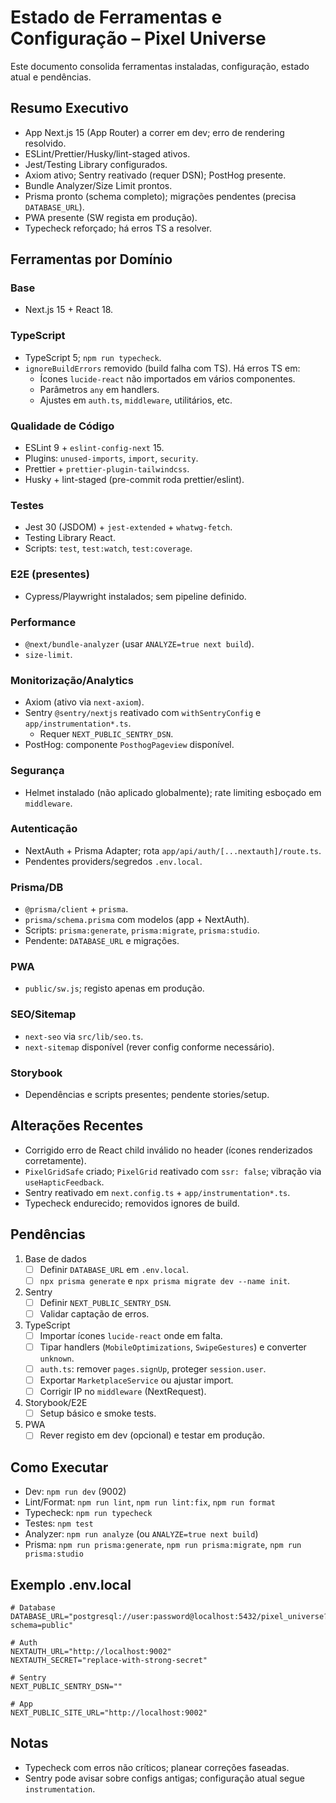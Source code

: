 # Estado de Ferramentas e Configuração – Pixel Universe

Este documento consolida ferramentas instaladas, configuração, estado atual e pendências.

## Resumo Executivo
- App Next.js 15 (App Router) a correr em dev; erro de rendering resolvido.
- ESLint/Prettier/Husky/lint-staged ativos.
- Jest/Testing Library configurados.
- Axiom ativo; Sentry reativado (requer DSN); PostHog presente.
- Bundle Analyzer/Size Limit prontos.
- Prisma pronto (schema completo); migrações pendentes (precisa `DATABASE_URL`).
- PWA presente (SW regista em produção).
- Typecheck reforçado; há erros TS a resolver.

## Ferramentas por Domínio
### Base
- Next.js 15 + React 18.

### TypeScript
- TypeScript 5; `npm run typecheck`.
- `ignoreBuildErrors` removido (build falha com TS). Há erros TS em:
  - Ícones `lucide-react` não importados em vários componentes.
  - Parâmetros `any` em handlers.
  - Ajustes em `auth.ts`, `middleware`, utilitários, etc.

### Qualidade de Código
- ESLint 9 + `eslint-config-next` 15.
- Plugins: `unused-imports`, `import`, `security`.
- Prettier + `prettier-plugin-tailwindcss`.
- Husky + lint-staged (pre-commit roda prettier/eslint).

### Testes
- Jest 30 (JSDOM) + `jest-extended` + `whatwg-fetch`.
- Testing Library React.
- Scripts: `test`, `test:watch`, `test:coverage`.

### E2E (presentes)
- Cypress/Playwright instalados; sem pipeline definido.

### Performance
- `@next/bundle-analyzer` (usar `ANALYZE=true next build`).
- `size-limit`.

### Monitorização/Analytics
- Axiom (ativo via `next-axiom`).
- Sentry `@sentry/nextjs` reativado com `withSentryConfig` e `app/instrumentation*.ts`.
  - Requer `NEXT_PUBLIC_SENTRY_DSN`.
- PostHog: componente `PosthogPageview` disponível.

### Segurança
- Helmet instalado (não aplicado globalmente); rate limiting esboçado em `middleware`.

### Autenticação
- NextAuth + Prisma Adapter; rota `app/api/auth/[...nextauth]/route.ts`.
- Pendentes providers/segredos `.env.local`.

### Prisma/DB
- `@prisma/client` + `prisma`.
- `prisma/schema.prisma` com modelos (app + NextAuth).
- Scripts: `prisma:generate`, `prisma:migrate`, `prisma:studio`.
- Pendente: `DATABASE_URL` e migrações.

### PWA
- `public/sw.js`; registo apenas em produção.

### SEO/Sitemap
- `next-seo` via `src/lib/seo.ts`.
- `next-sitemap` disponível (rever config conforme necessário).

### Storybook
- Dependências e scripts presentes; pendente stories/setup.

## Alterações Recentes
- Corrigido erro de React child inválido no header (ícones renderizados corretamente).
- `PixelGridSafe` criado; `PixelGrid` reativado com `ssr: false`; vibração via `useHapticFeedback`.
- Sentry reativado em `next.config.ts` + `app/instrumentation*.ts`.
- Typecheck endurecido; removidos ignores de build.

## Pendências
1) Base de dados
   - [ ] Definir `DATABASE_URL` em `.env.local`.
   - [ ] `npx prisma generate` e `npx prisma migrate dev --name init`.

2) Sentry
   - [ ] Definir `NEXT_PUBLIC_SENTRY_DSN`.
   - [ ] Validar captação de erros.

3) TypeScript
   - [ ] Importar ícones `lucide-react` onde em falta.
   - [ ] Tipar handlers (`MobileOptimizations`, `SwipeGestures`) e converter `unknown`.
   - [ ] `auth.ts`: remover `pages.signUp`, proteger `session.user`.
   - [ ] Exportar `MarketplaceService` ou ajustar import.
   - [ ] Corrigir IP no `middleware` (NextRequest).

4) Storybook/E2E
   - [ ] Setup básico e smoke tests.

5) PWA
   - [ ] Rever registo em dev (opcional) e testar em produção.

## Como Executar
- Dev: `npm run dev` (9002)
- Lint/Format: `npm run lint`, `npm run lint:fix`, `npm run format`
- Typecheck: `npm run typecheck`
- Testes: `npm test`
- Analyzer: `npm run analyze` (ou `ANALYZE=true next build`)
- Prisma: `npm run prisma:generate`, `npm run prisma:migrate`, `npm run prisma:studio`

## Exemplo .env.local
```
# Database
DATABASE_URL="postgresql://user:password@localhost:5432/pixel_universe?schema=public"

# Auth
NEXTAUTH_URL="http://localhost:9002"
NEXTAUTH_SECRET="replace-with-strong-secret"

# Sentry
NEXT_PUBLIC_SENTRY_DSN=""

# App
NEXT_PUBLIC_SITE_URL="http://localhost:9002"
```

## Notas
- Typecheck com erros não críticos; planear correções faseadas.
- Sentry pode avisar sobre configs antigas; configuração atual segue `instrumentation`.
